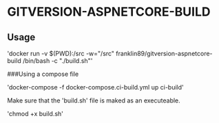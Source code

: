 # GITVERSION-ASPNETCORE-BUILD

## Usage

'docker run -v $(PWD):/src -w="/src" franklin89/gitversion-aspnetcore-build /bin/bash -c "./build.sh"'

###Using a compose file

'docker-compose -f docker-compose.ci-build.yml up ci-build'

Make sure that the 'build.sh' file is maked as an executeable.

'chmod +x build.sh'